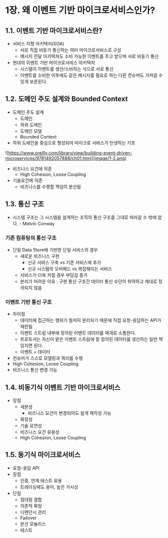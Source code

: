 # 1장. 왜 이벤트 기반 마이크로서비스인가?

## 1.1. 이벤트 기반 마이크로서비스란?
- 서비스 지향 아키텍처(SOA)
  - 서로 직접 비동기 통신하는 여러 마이크로서비스로 구성
  - 메시지 전달 아키텍처도 소비 가능한 이벤트를 주고 받으며 서로 비동기 통신
- 현대의 이벤트 기반 마이크로서비스 아키텍처
  - 시스템이 이벤트를 생산/소비하는 식으로 서로 통신
  - 이벤트를 소비한 이후에도 같은 메시지를 필요로 하는 다른 컨슈머도 가져갈 수 있게 보존된다.

## 1.2. 도메인 주도 설계와 Bounded Context
- 도메인 주도 설계
  - 도메인
  - 하위 도메인
  - 도메인 모델
  - Bounded Context
- 하위 도메인을 중심으로 형성되어 마이크로 서비스가 탄생하는 기초

![https://www.oreilly.com/library/view/building-event-driven-microservices/9781492057888/ch01.html](image/1-2.png)
- 비즈니스 요건에 의존
  - High Cohesion, Loose Coupling 
- 기술요건에 의존
  - 비즈니스를 수행할 책임이 분산됨

## 1.3. 통신 구조
- 시스템 구조는 그 시스템을 설계하는 조직의 통신 구조를 그대로 따라갈 수 밖에 없다. - Melvin Conway

### 기존 컴퓨팅의 통신 구조
- 단일 Data Store에 기반한 단일 서비스의 경우
  - 새로운 비즈니스 구현
    - 신규 서비스 구축 vs 기존 서비스에 추가
    - 신규 시스템의 오버헤드 vs 복잡해지는 서비스
  - 서비스가 더욱 커질 경우 부담감 증가
  - 분리가 어려운 이유 : 구현 통신 구조간 데이터 통신 수단이 취약하고 제대로 정의되지 않음
### 이벤트 기반 통신 구조
- 차이점
  - 데이터에 접근하는 행위가 철저히 분리되기 때문에 직접 요청-응답하는 API가 제한됨
  - 이벤트 스트림 내부에 정의된 이벤트 데이터를 매개로 소통한다.
  - 프로듀서는 자신이 맡은 이벤트 스트림에 잘 정의된 데이터를 생산하는 일만 책임지면 된다.
  - 이벤트 = 데이터
- 컨슈머가 스스로 모델링과 쿼리를 수행
- High Cohesion, Loose Coupling
- 비즈니스 통신 변경 가능

## 1.4. 비동기식 이벤트 기반 마이크로서비스
- 장점
  - 세분성
    - 비즈니스 요건이 변경되어도 쉽게 재작성 가능
  - 확장성
  - 기술 유연성
  - 비즈니스 요건 유용성
  - High Cohesion, Loose Coupling

## 1.5. 동기식 마이크로서비스
- 요청-응답 API
- 장점
  - 인증, 연계 테스트 유용
  - 트레이싱에도 용이, 높은 가시성
- 단점
  - 점대점 결합
  - 의존적 확장
  - 디펜던시 관리
  - Failover
  - 분산 모놀리스
  - 테스트